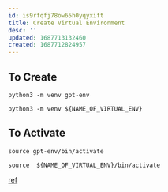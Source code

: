 ```yaml
---
id: is9rfqfj78ow65h0yqyxift
title: Create Virtual Environment
desc: ''
updated: 1687713132460
created: 1687712824957
---
```



## To Create
```shell
python3 -m venv gpt-env
```

```shell
python3 -m venv ${NAME_OF_VIRTUAL_ENV}
```

## To Activate 
```shell
source gpt-env/bin/activate
```

```shell
source  ${NAME_OF_VIRTUAL_ENV}/bin/activate
```

[ref](https://youtu.be/l-2uETkD0WA?t=81)